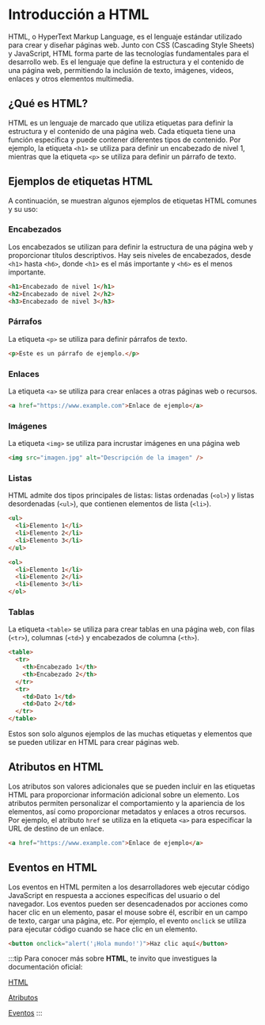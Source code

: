# Introducción a HTML

HTML, o HyperText Markup Language, es el lenguaje estándar utilizado para crear y diseñar páginas web. Junto con CSS (Cascading Style Sheets) y JavaScript, HTML forma parte de las tecnologías fundamentales para el desarrollo web. Es el lenguaje que define la estructura y el contenido de una página web, permitiendo la inclusión de texto, imágenes, videos, enlaces y otros elementos multimedia.

## ¿Qué es HTML?

HTML es un lenguaje de marcado que utiliza etiquetas para definir la estructura y el contenido de una página web. Cada etiqueta tiene una función específica y puede contener diferentes tipos de contenido. Por ejemplo, la etiqueta `<h1>` se utiliza para definir un encabezado de nivel 1, mientras que la etiqueta `<p>` se utiliza para definir un párrafo de texto.

## Ejemplos de etiquetas HTML

A continuación, se muestran algunos ejemplos de etiquetas HTML comunes y su uso:

### Encabezados

Los encabezados se utilizan para definir la estructura de una página web y proporcionar títulos descriptivos. Hay seis niveles de encabezados, desde `<h1>` hasta `<h6>`, donde `<h1>` es el más importante y `<h6>` es el menos importante.

```html
<h1>Encabezado de nivel 1</h1>
<h2>Encabezado de nivel 2</h2>
<h3>Encabezado de nivel 3</h3>
```

### Párrafos

La etiqueta `<p>` se utiliza para definir párrafos de texto.

```html
<p>Este es un párrafo de ejemplo.</p>
```

### Enlaces

La etiqueta `<a>` se utiliza para crear enlaces a otras páginas web o recursos.

```html
<a href="https://www.example.com">Enlace de ejemplo</a>
```

### Imágenes

La etiqueta `<img>` se utiliza para incrustar imágenes en una página web

```html
<img src="imagen.jpg" alt="Descripción de la imagen" />
```

### Listas

HTML admite dos tipos principales de listas: listas ordenadas (`<ol>`) y listas desordenadas (`<ul>`), que contienen elementos de lista (`<li>`).

```html
<ul>
  <li>Elemento 1</li>
  <li>Elemento 2</li>
  <li>Elemento 3</li>
</ul>

<ol>
  <li>Elemento 1</li>
  <li>Elemento 2</li>
  <li>Elemento 3</li>
</ol>
```

### Tablas

La etiqueta `<table>` se utiliza para crear tablas en una página web, con filas (`<tr>`), columnas (`<td>`) y encabezados de columna (`<th>`).

```html
<table>
  <tr>
    <th>Encabezado 1</th>
    <th>Encabezado 2</th>
  </tr>
  <tr>
    <td>Dato 1</td>
    <td>Dato 2</td>
  </tr>
</table>
```

Estos son solo algunos ejemplos de las muchas etiquetas y elementos que se pueden utilizar en HTML para crear páginas web.

## Atributos en HTML

Los atributos son valores adicionales que se pueden incluir en las etiquetas HTML para proporcionar información adicional sobre un elemento. Los atributos permiten personalizar el comportamiento y la apariencia de los elementos, así como proporcionar metadatos y enlaces a otros recursos. Por ejemplo, el atributo `href` se utiliza en la etiqueta `<a>` para especificar la URL de destino de un enlace.

```html
<a href="https://www.example.com">Enlace de ejemplo</a>
```

## Eventos en HTML

Los eventos en HTML permiten a los desarrolladores web ejecutar código JavaScript en respuesta a acciones específicas del usuario o del navegador. Los eventos pueden ser desencadenados por acciones como hacer clic en un elemento, pasar el mouse sobre él, escribir en un campo de texto, cargar una página, etc. Por ejemplo, el evento `onclick` se utiliza para ejecutar código cuando se hace clic en un elemento.

```html
<button onclick="alert('¡Hola mundo!')">Haz clic aquí</button>
```

:::tip
Para conocer más sobre **HTML**, te invito que investigues la documentación oficial:

[HTML](https://developer.mozilla.org/es/docs/Web/HTML)

[Atributos](https://developer.mozilla.org/es/docs/Web/HTML/Attributes)

[Eventos](https://developer.mozilla.org/es/docs/Learn/JavaScript/Building_blocks/Events)
:::
